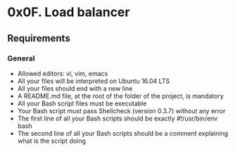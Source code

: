 # 0x0F. Load balancer

## Requirements

### General

- Allowed editors: vi, vim, emacs 
- All your files will be interpreted on Ubuntu 16.04 LTS 
- All your files should end with a new line 
- A README.md file, at the root of the folder of the project, is mandatory 
- All your Bash script files must be executable 
- Your Bash script must pass Shellcheck (version 0.3.7) without any error 
- The first line of all your Bash scripts should be exactly #!/usr/bin/env bash 
- The second line of all your Bash scripts should be a comment explaining what is the script doing 
